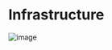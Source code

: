 # Infrastructure

![image](https://github.com/dhowl1/Infrastructure/assets/139436754/a2a02b54-08c2-4eed-ad16-761894db4bb5)

